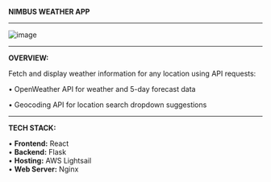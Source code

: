 **NIMBUS WEATHER APP**
________________________________________________________________________________________________________________

![image](https://github.com/user-attachments/assets/531e03c1-abea-4db2-9746-d89596c9cd9b)

________________________________________________________________________________________________________________

**OVERVIEW:**

Fetch and display weather information for any location using API requests:

• OpenWeather API for weather and 5-day forecast data

• Geocoding API for location search dropdown suggestions

________________________________________________________________________________________________________________

**TECH STACK:**

• **Frontend:** React <br>
• **Backend:** Flask <br>
• **Hosting:** AWS Lightsail <br>
• **Web Server:** Nginx <br>

